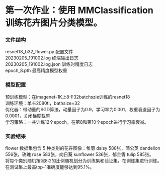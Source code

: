 # 第一次作业：使用 MMClassification 训练花卉图片分类模型。
### 文件结构
resnet18_b32_flower.py 配置文件  
20230205_191002.log 终端输出日志  
20230205_191002.log.json 训练时精度日志  
epoch_8.pth 最高精度模型权重  

### 模型配置
预训练模型：在imagenet-1K上8卡32batchszie训练的resnet18  
训练环境：单卡2080ti，bathsize=32  
优化器：带动量的SGD算法，动量因子为0.9，学习率为0.001，权重衰退因子为0.0001，关闭梯度裁剪  
学习策略：一共训练12个epoch，在第8和第10个epoch进行学习率衰减。

### 实验结果
flower 数据集包含 5 种类别的花卉图像：雏菊 daisy 588张，蒲公英 dandelion 556张，玫瑰 rose 583张，向日葵 sunflower 536张，郁金香 tulip 585张。  
将每个类别随机按照8:2的比例随机划分为训练集和验证集，在训练集进行训练。  
在测试集上最高top-1准确度能够达到95.1%。